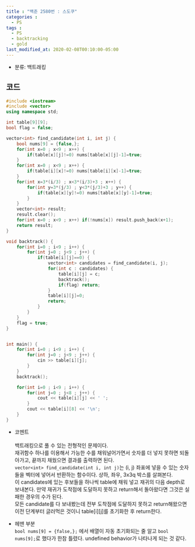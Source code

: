 ```yaml
---
title : "백준 2580번 : 스도쿠"
categories : 
  - PS
tags :
  - PS
  - backtracking
  - gold
last_modified_at: 2020-02-08T00:10:00-05:00
---
```


- 분류: 백트래킹

## 코드
```cpp
#include <iostream>
#include <vector>
using namespace std;

int table[9][9];
bool flag = false;

vector<int> find_candidate(int i, int j) {
    bool nums[9] = {false,};
    for(int x=0 ; x<9 ; x++) {
        if(table[x][j]!=0) nums[table[x][j]-1]=true;
    }
    for(int x=0 ; x<9 ; x++) {
        if(table[i][x]!=0) nums[table[i][x]-1]=true;
    }
    for(int x=3*(i/3) ; x<3*(i/3)+3 ; x++) {
        for(int y=3*(j/3) ; y<3*(j/3)+3 ; y++) {
            if(table[x][y]!=0) nums[table[x][y]-1]=true;
        }
    }
    vector<int> result;
    result.clear();
    for(int x=0 ; x<9 ; x++) if(!nums[x]) result.push_back(x+1);
    return result;
}

void backtrack() {
    for(int i=0 ; i<9 ; i++) {
        for(int j=0 ; j<9 ; j++) {
            if(table[i][j]==0) {
                vector<int> candidates = find_candidate(i, j);
                for(int c : candidates) {
                    table[i][j] = c;
                    backtrack();
                    if(flag) return;
                }
                table[i][j]=0;
                return;
            }
        }
    }
    flag = true;
}


int main() {
    for(int i=0 ; i<9 ; i++) {
        for(int j=0 ; j<9 ; j++) {
            cin >> table[i][j];
        }
    }
    backtrack();

    for(int i=0 ; i<9 ; i++) {
        for(int j=0 ; j<8 ; j++) {
            cout << table[i][j] << ' ';
        }
        cout << table[i][8] << '\n';
    }
}
```
- 코멘트<br /><br />
백트래킹으로 풀 수 있는 전형적인 문제이다.<br />
재귀함수 하나를 이용해서 가능한 수를 채워널어가면서 숫자를 더 넣지 못하면 되돌아가고, 끝까지 채웠으면 결과를 출력하면 된다.<br />
```vector<int> find_candidate(int i, int j)```는 (i, j) 좌표에 넣을 수 있는 숫자들을 벡터에 넣어서 반환하는 함수이다. 상하, 좌우, 3x3q 박스를 살펴본다.<br />
이 candidates에 있는 후보들을 하나씩 table에 채워 넣고 재귀의 다음 depth로 보내본다. 만약 재귀가 도착점에 도달하지 못하고 return해서 돌아왔다면 그것은 실패한 경우의 수가 된다.<br />
모든 candidate를 다 보내봤는데 전부 도착점에 도달하지 못하고 return해왔으면 이전 단계부터 글러먹은 것이니 table[i][j]를 초기화한 후 return한다.

- 헤맨 부분<br />
```bool nums[9] = {false,};``` 에서 배열이 자동 초기화되는 줄 알고 ```bool nums[9];```로 했다가 한참 틀렸다. undefined behavior가 나타나게 되는 것 같다.
